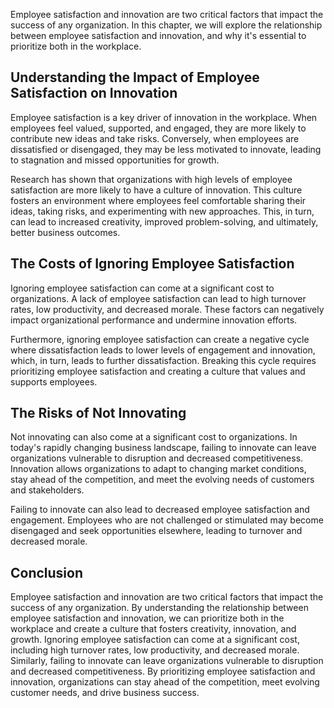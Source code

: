 
Employee satisfaction and innovation are two critical factors that impact the success of any organization. In this chapter, we will explore the relationship between employee satisfaction and innovation, and why it's essential to prioritize both in the workplace.

Understanding the Impact of Employee Satisfaction on Innovation
---------------------------------------------------------------

Employee satisfaction is a key driver of innovation in the workplace. When employees feel valued, supported, and engaged, they are more likely to contribute new ideas and take risks. Conversely, when employees are dissatisfied or disengaged, they may be less motivated to innovate, leading to stagnation and missed opportunities for growth.

Research has shown that organizations with high levels of employee satisfaction are more likely to have a culture of innovation. This culture fosters an environment where employees feel comfortable sharing their ideas, taking risks, and experimenting with new approaches. This, in turn, can lead to increased creativity, improved problem-solving, and ultimately, better business outcomes.

The Costs of Ignoring Employee Satisfaction
-------------------------------------------

Ignoring employee satisfaction can come at a significant cost to organizations. A lack of employee satisfaction can lead to high turnover rates, low productivity, and decreased morale. These factors can negatively impact organizational performance and undermine innovation efforts.

Furthermore, ignoring employee satisfaction can create a negative cycle where dissatisfaction leads to lower levels of engagement and innovation, which, in turn, leads to further dissatisfaction. Breaking this cycle requires prioritizing employee satisfaction and creating a culture that values and supports employees.

The Risks of Not Innovating
---------------------------

Not innovating can also come at a significant cost to organizations. In today's rapidly changing business landscape, failing to innovate can leave organizations vulnerable to disruption and decreased competitiveness. Innovation allows organizations to adapt to changing market conditions, stay ahead of the competition, and meet the evolving needs of customers and stakeholders.

Failing to innovate can also lead to decreased employee satisfaction and engagement. Employees who are not challenged or stimulated may become disengaged and seek opportunities elsewhere, leading to turnover and decreased morale.

Conclusion
----------

Employee satisfaction and innovation are two critical factors that impact the success of any organization. By understanding the relationship between employee satisfaction and innovation, we can prioritize both in the workplace and create a culture that fosters creativity, innovation, and growth. Ignoring employee satisfaction can come at a significant cost, including high turnover rates, low productivity, and decreased morale. Similarly, failing to innovate can leave organizations vulnerable to disruption and decreased competitiveness. By prioritizing employee satisfaction and innovation, organizations can stay ahead of the competition, meet evolving customer needs, and drive business success.
